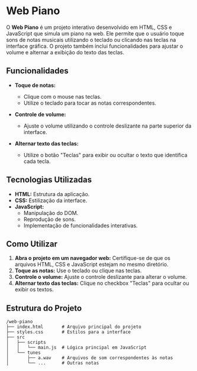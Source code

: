 # Web Piano

O **Web Piano** é um projeto interativo desenvolvido em HTML, CSS e JavaScript que simula um piano na web. Ele permite que o usuário toque sons de notas musicais utilizando o teclado ou clicando nas teclas na interface gráfica. O projeto também inclui funcionalidades para ajustar o volume e alternar a exibição do texto das teclas.

## Funcionalidades

- **Toque de notas:**
  - Clique com o mouse nas teclas.
  - Utilize o teclado para tocar as notas correspondentes.

- **Controle de volume:**
  - Ajuste o volume utilizando o controle deslizante na parte superior da interface.

- **Alternar texto das teclas:**
  - Utilize o botão "Teclas" para exibir ou ocultar o texto que identifica cada tecla.

## Tecnologias Utilizadas

- **HTML:** Estrutura da aplicação.
- **CSS:** Estilização da interface.
- **JavaScript:**
  - Manipulação do DOM.
  - Reprodução de sons.
  - Implementação de funcionalidades interativas.

## Como Utilizar

1. **Abra o projeto em um navegador web:** Certifique-se de que os arquivos HTML, CSS e JavaScript estejam no mesmo diretório.
2. **Toque as notas:** Use o teclado ou clique nas teclas.
3. **Controle o volume:** Ajuste o controle deslizante para alterar o volume.
4. **Alternar texto das teclas:** Clique no checkbox "Teclas" para ocultar ou exibir os textos.

## Estrutura do Projeto

```plaintext
/web-piano
├── index.html       # Arquivo principal do projeto
├── styles.css       # Estilos para a interface
├── src
│   ├── scripts
│   │   └── main.js  # Lógica principal em JavaScript
│   └── tunes
│       ├── a.wav    # Arquivos de som correspondentes às notas
│       └── ...      # Outras notas
```



